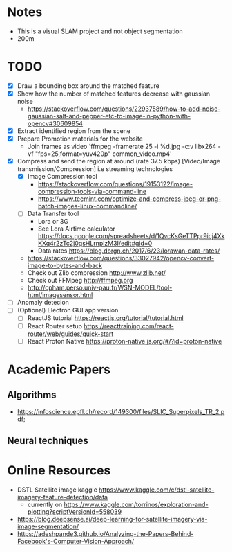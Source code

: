 # Notes
* This is a visual SLAM project and not object segmentation 
* 200m

# TODO
- [x] Draw a bounding box around the matched feature
- [x] Show how the number of matched features decrease with gaussian noise
    * https://stackoverflow.com/questions/22937589/how-to-add-noise-gaussian-salt-and-pepper-etc-to-image-in-python-with-opencv#30609854
- [x] Extract identified region from the scene
- [x] Prepare Promotion materials for the website
    - Join frames as video 'ffmpeg -framerate 25 -i %d.jpg -c:v libx264 -vf "fps=25,format=yuv420p" common_video.mp4'
- [x] Compress and send the region at around (rate 37.5 kbps) [Video/Image transmission/Compression] i.e streaming technologies
    - [x] Image Compression tool
        - https://stackoverflow.com/questions/19153122/image-compression-tools-via-command-line
        - https://www.tecmint.com/optimize-and-compress-jpeg-or-png-batch-images-linux-commandline/
    - [ ] Data Transfer tool
        - Lora or 3G
        - See Lora Airtime calculator https://docs.google.com/spreadsheets/d/1QvcKsGeTTPpr9icj4XkKXq4r2zTc2j0gsHLrnplzM3I/edit#gid=0
        - Data rates https://blog.dbrgn.ch/2017/6/23/lorawan-data-rates/
    - https://stackoverflow.com/questions/33027942/opencv-convert-image-to-bytes-and-back
    - Check out Zlib compression http://www.zlib.net/
    - Check out FFMpeg http://ffmpeg.org
    - http://cpham.perso.univ-pau.fr/WSN-MODEL/tool-html/imagesensor.html
- [ ] Anomaly detecion
- [ ] (Optional) Electron GUI app version 
    - [ ] ReactJS tutorial https://reactjs.org/tutorial/tutorial.html
    - [ ] React Router setup https://reacttraining.com/react-router/web/guides/quick-start
    - [ ] React Proton Native https://proton-native.js.org/#/?id=proton-native 

# Academic Papers
## Algorithms
* https://infoscience.epfl.ch/record/149300/files/SLIC_Superpixels_TR_2.pdf;
## Neural techniques

# Online Resources
* DSTL Satellite image kaggle https://www.kaggle.com/c/dstl-satellite-imagery-feature-detection/data 
    * currently on https://www.kaggle.com/torrinos/exploration-and-plotting?scriptVersionId=558039
* https://blog.deepsense.ai/deep-learning-for-satellite-imagery-via-image-segmentation/
* https://adeshpande3.github.io/Analyzing-the-Papers-Behind-Facebook's-Computer-Vision-Approach/